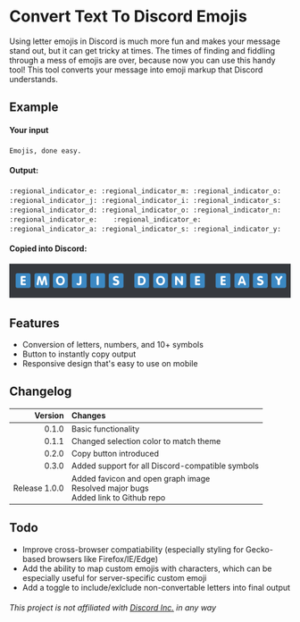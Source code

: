 # Convert Text To Discord Emojis
Using letter emojis in Discord is much more fun and makes your message stand out, but it can get tricky at times. The times of finding and fiddling through a mess of emojis are over, because now you can use this handy tool! This tool converts your message into emoji markup that Discord understands.

## Example

#### Your input

``Emojis, done easy.``

#### Output:

`:regional_indicator_e: :regional_indicator_m: :regional_indicator_o: :regional_indicator_j: :regional_indicator_i: :regional_indicator_s:    :regional_indicator_d: :regional_indicator_o: :regional_indicator_n: :regional_indicator_e:    :regional_indicator_e: :regional_indicator_a: :regional_indicator_s: :regional_indicator_y:`

#### Copied into Discord:

![alt text][demo]

## Features

* Conversion of letters, numbers, and 10+ symbols
* Button to instantly copy output
* Responsive design that's easy to use on mobile

## Changelog
| Version  | Changes |
| ---: | :--- |
| 0.1.0  | Basic functionality  |
| 0.1.1  | Changed selection color to match theme  |
| 0.2.0  | Copy button introduced  |
| 0.3.0  | Added support for all Discord-compatible symbols  |
| Release 1.0.0  | Added favicon and open graph image </br> Resolved major bugs </br> Added link to Github repo|


## Todo

* Improve cross-browser compatiability (especially styling for Gecko-based browsers like Firefox/IE/Edge)
* Add the ability to map custom emojis with characters, which can be especially useful for server-specific custom emoji
* Add a toggle to include/exlclude non-convertable letters into final output

###### This project is not affiliated with [Discord Inc.](https://discord.gg) in any way

[demo]: https://raw.githubusercontent.com/paramt/discord-emoji/master/demo.png "Demo"

